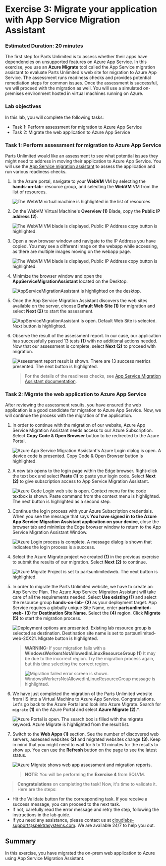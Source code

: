 # Exercise 3: Migrate your application with App Service Migration Assistant
 
### Estimated Duration: 20 minutes

The first step for Parts Unlimited is to assess whether their apps have dependencies on unsupported features on Azure App Service. In this exercise, you use an **Azure Migrate** tool called the App Service migration assistant to evaluate Parts Unlimited's web site for migration to Azure App Service. The assessment runs readiness checks and provides potential remediation steps for common issues. Once the assessment is successful, we will proceed with the migration as well. You will use a simulated on-premises environment hosted in virtual machines running on Azure.

### Lab objectives
In this lab, you will complete the following tasks:
   - Task 1: Perform assessment for migration to Azure App Service
   - Task 2: Migrate the web application to Azure App Service

### Task 1: Perform assessment for migration to Azure App Service

Parts Unlimited would like an assessment to see what potential issues they might need to address in moving their application to Azure App Service. You will use the [App Service migration assistant](https://appmigration.microsoft.com/) to assess the application and run various readiness checks.

1. In the Azure portal, navigate to your **WebVM** VM by selecting the **hands-on-lab-<inject key="DeploymentID" enableCopy="false"/>** resource group, and selecting the **WebVM** VM from the list of resources.

    ![The WebVM virtual machine is highlighted in the list of resources.](media/3.1.1.png "WebVM Selection")

2. On the WebVM Virtual Machine's **Overview (1)** Blade, copy the **Public IP address (2)**.

    ![The WebVM VM blade is displayed, Public IP Address copy button is highlighted.](media/updated28.png "WebVM Overview and Public IP")

3. Open a new browser window and navigate to the IP Address you have copied. You may see a different image on the webapp while accessing, as there are multiple images moving on the webapp page.

    ![The WebVM VM blade is displayed, Public IP Address copy button is highlighted.](media/webapp_new.png "Parts Unlimited Web Site")

4. Minimize the browser window and open the **AppServiceMigrationAssistant** located on the Desktop.

    ![AppServiceMigrationAssistant is highlighted on the desktop.](media/app-service1.png "App Service Migration Assistant")

5. Once the App Service Migration Assistant discovers the web sites available on the server, choose **Default Web Site (1)** for migration and select **Next (2)** to start the assessment.

    ![AppServiceMigrationAssistant is open. Default Web Site is selected. Next button is highlighted.](media/updated29.png "App Service Migration Assistant Web Site selection")

6. Observe the result of the assessment report. In our case, our application has successfully passed 13 tests **(1)** with no additional actions needed. Now that our assessment is complete, select **Next (2)** to proceed with migration.

   ![Assessment report result is shown. There are 13 success metrics presented. The next button is highlighted.](media/updated30.png "Assessment Report")

   > For the details of the readiness checks, see [App Service Migration Assistant documentation](https://github.com/Azure/App-Service-Migration-Assistant/wiki/Readiness-Checks).

### Task 2: Migrate the web application to Azure App Service

After reviewing the assessment results, you have ensured the web application is a good candidate for migration to Azure App Service. Now, we will continue the process with the migration of the application.

1. In order to continue with the migration of our website, Azure App Service Migration Assistant needs access to our Azure Subscription. Select **Copy Code & Open Browser** button to be redirected to the Azure Portal.

   ![Azure App Service Migration Assistant's Azure Login dialog is open. A device code is presented. Copy Code & Open Browser button is highlighted.](media/updated31.png "Azure Login")

2. A new tab opens to the login page within the Edge browser. Right-click the text box and select **Paste (1)** to paste your login code. Select **Next (2)** to give subscription access to App Service Migration Assistant.

    ![Azure Code Login web site is open. Context menu for the code textbox is shown. Paste command from the context menu is highlighted. The next button is highlighted as a second step. ](media/updated32.png "Enter Authentication Code")

3. Continue the login process with your Azure Subscription credentials. When you see the message that says **You have signed in to the Azure App Service Migration Assistant application on your device**, close the browser tab and minimize the Edge browser window to return to the App Service Migration Assistant Window.

    ![Azure Login process is complete. A message dialog is shown that indicates the login process is a success.](media/updated33.png "App Service Migration Assistant authentication approval")

4. Select the Azure Migrate project we created **(1)** in the previous exercise to submit the results of our migration. Select **Next (2)** to continue.

    ![Azure Migrate Project is set to partsunlimitedweb. The next button is highlighted.](media/updated34.png "Azure Migrate Hub integration")

5. In order to migrate the Parts Unlimited website, we have to create an App Service Plan. The Azure App Service Migration Assistant will take care of all the requirements needed. Select **Use existing (1)** and select the resource group **hands-on-lab-<inject key="DeploymentID" enableCopy="false"/>** **(2)** as your deployment target. App Service requires a globally unique Site Name, enter **partsunlimited-web-<inject key="DeploymentID" enableCopy="false"/>** **(3)** for **Destination Site Name**. Select the **<inject key="location" style="color:red" />** **(4)** region. Click **Migrate** **(5)** to start the migration process.

    ![Deployment options are presented. Existing lab resource group is selected as destination. Destination site name is set to partsunlimited-web-20X21. Migrate button is highlighted.](media/appservicemigration-migratev2.png "Azure App Service Migration Assistant Options")

    > **WARNING:** If your migration fails with a **WindowsWorkersNotAllowedInLinuxResourceGroup (1)** It may be due to the incorrect region. Try the migration process again, but this time selecting the correct region.  
    >
    > ![Migration failed error screen is shown. WindowsWorkersNotAllowedInLinuxResourceGroup message is highlighted.](media/updated35.png "Migration failed")

6. We have just completed the migration of the Parts Unlimited website from IIS into a Virtual Machine to Azure App Service. Congratulations. Let's go back to the Azure Portal and look into Azure Migrate. Search for `migrate` **(1)** on the Azure Portal and select **Azure Migrate (2)**.*.

    ![Azure Portal is open. The search box is filled with the migrate keyword. Azure Migrate is highlighted from the result list.](media/updated36.png "Azure Migrate on Azure Portal Search")

7. Switch to the **Web Apps (1)** section. See the number of discovered web servers, assessed websites **(2)** and migrated websites change **(3)**. Keep in mind that you might need to wait for 5 to 10 minutes for the results to show up. You can use the **Refresh** button on the page to see the latest status.

    ![Azure Migrate shows web app assessment and migration reports.](media/azure-migrate-web-app-migration-done-2.1.png "Azure Migrate Web Apps Tools")
 
    > **NOTE:** You will be performing the **Exercise 4** from SQLVM. 

> **Congratulations** on completing the task! Now, it's time to validate it. Here are the steps:
  - Hit the Validate button for the corresponding task. If you receive a success message, you can proceed to the next task. 
  - If not, carefully read the error message and retry the step, following the instructions in the lab guide.
  - If you need any assistance, please contact us at cloudlabs-support@spektrasystems.com. We are available 24/7 to help you out.

<validation step="83075887-7dea-4a4f-882d-e3256324d2ea" />

## Summary
 
In this exercise, you have migrated the on-prem web application to Azure using App Service Migration Assistant. 
